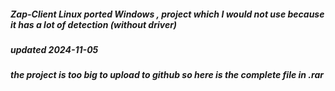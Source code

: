 ##### Zap-Client Linux ported Windows , project which I would not use because it has a lot of detection (without driver)
##### updated 2024-11-05
##### the project is too big to upload to github so here is the complete file in .rar
